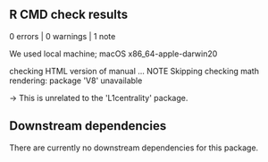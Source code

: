 ## R CMD check results

0 errors | 0 warnings | 1 note

  We used local machine; macOS x86_64-apple-darwin20
  
checking HTML version of manual ... NOTE
  Skipping checking math rendering: package 'V8' unavailable
  
 -> This is unrelated to the 'L1centrality' package.

## Downstream dependencies

There are currently no downstream dependencies for this package.
